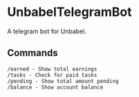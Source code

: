 # UnbabelTelegramBot
A telegram bot for Unbabel.

## Commands
 ```
/earned - Show total earnings
/tasks - Check for paid tasks
/pending - Show total amount pending
/balance - Show account balance
 ```
